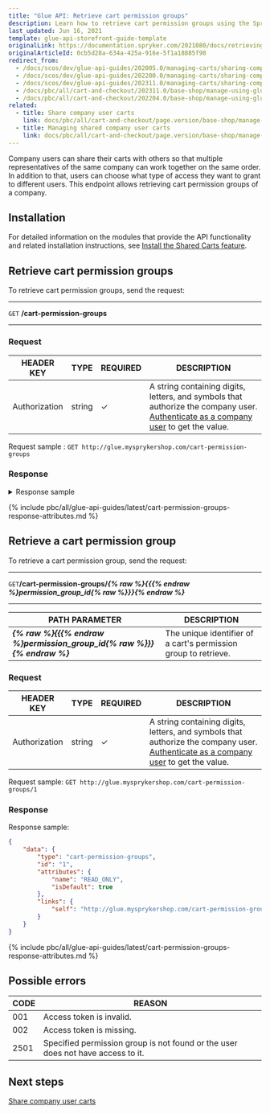 ```yaml
---
title: "Glue API: Retrieve cart permission groups"
description: Learn how to retrieve cart permission groups using the Spryker Glue API.
last_updated: Jun 16, 2021
template: glue-api-storefront-guide-template
originalLink: https://documentation.spryker.com/2021080/docs/retrieving-cart-permission-groups
originalArticleId: 0cb5d28a-634a-425a-916e-5f1a18885f98
redirect_from:
  - /docs/scos/dev/glue-api-guides/202005.0/managing-carts/sharing-company-user-carts/retrieving-cart-permission-groups.html
  - /docs/scos/dev/glue-api-guides/202200.0/managing-carts/sharing-company-user-carts/retrieving-cart-permission-groups.html
  - /docs/scos/dev/glue-api-guides/202311.0/managing-carts/sharing-company-user-carts/retrieving-cart-permission-groups.html
  - /docs/pbc/all/cart-and-checkout/202311.0/base-shop/manage-using-glue-api/share-company-user-carts/retrieve-cart-permission-groups.html
  - /docs/pbc/all/cart-and-checkout/202204.0/base-shop/manage-using-glue-api/share-company-user-carts/glue-api-retrieve-cart-permission-groups.html
related:
  - title: Share company user carts
    link: docs/pbc/all/cart-and-checkout/page.version/base-shop/manage-using-glue-api/share-company-user-carts/glue-api-share-company-user-carts.html
  - title: Managing shared company user carts
    link: docs/pbc/all/cart-and-checkout/page.version/base-shop/manage-using-glue-api/share-company-user-carts/glue-api-manage-shared-company-user-carts.html
---
```


Company users can share their carts with others so that multiple representatives of the same company can work together on the same order. In addition to that, users can choose what type of access they want to grant to different users. This endpoint allows retrieving cart permission groups of a company.

## Installation

For detailed information on the modules that provide the API functionality and related installation instructions, see [Install the Shared Carts feature](/docs/pbc/all/cart-and-checkout/latest/base-shop/install-and-upgrade/install-features/install-the-shared-carts-feature.html).

## Retrieve cart permission groups

To retrieve cart permission groups, send the request:

***
`GET` **/cart-permission-groups**
***

### Request

| HEADER KEY | TYPE | REQUIRED | DESCRIPTION |
| --- | --- | --- | --- |
| Authorization | string | ✓ | A string containing digits, letters, and symbols that authorize the company user. [Authenticate as a company user](/docs/pbc/all/identity-access-management/latest/manage-using-glue-api/glue-api-authenticate-as-a-company-user.html#authenticate-as-a-company-user) to get the value.  |

Request sample : `GET http://glue.mysprykershop.com/cart-permission-groups`

### Response

<details>
<summary>Response sample</summary>

```json
{
    "data": [
        {
            "type": "cart-permission-groups",
            "id": "1",
            "attributes": {
                "name": "READ_ONLY",
                "isDefault": true
            },
            "links": {
                "self": "http://glue.mysprykershop.com/cart-permission-groups/1"
            }
        },
        {
            "type": "cart-permission-groups",
            "id": "2",
            "attributes": {
                "name": "FULL_ACCESS",
                "isDefault": false
            },
            "links": {
                "self": "http://glue.mysprykershop.com/cart-permission-groups/2"
            }
        }
    ],
    "links": {
        "self": "http://glue.mysprykershop.com/cart-permission-groups"
    }
}
```

</details>

{% include pbc/all/glue-api-guides/latest/cart-permission-groups-response-attributes.md %} <!-- To edit, see /_includes/pbc/all/glue-api-guides/202311.0/cart-permission-groups-response-attributes.md -->



## Retrieve a cart permission group

To retrieve a cart permission group, send the request:

***
`GET`**/cart-permission-groups/*{% raw %}{{{% endraw %}permission_group_id{% raw %}}}{% endraw %}***
***

| PATH PARAMETER | DESCRIPTION |
| --- | --- |
| ***{% raw %}{{{% endraw %}permission_group_id{% raw %}}}{% endraw %}*** | The unique identifier of a cart's permission group to retrieve. |

### Request

| HEADER KEY | TYPE | REQUIRED | DESCRIPTION |
| --- | --- | --- | --- |
| Authorization | string | ✓ | A string containing digits, letters, and symbols that authorize the company user. [Authenticate as a company user](/docs/pbc/all/identity-access-management/latest/manage-using-glue-api/glue-api-authenticate-as-a-company-user.html#authenticate-as-a-company-user) to get the value.  |

Request sample: `GET http://glue.mysprykershop.com/cart-permission-groups/1`

### Response

 Response sample:


```json
{
    "data": {
        "type": "cart-permission-groups",
        "id": "1",
        "attributes": {
            "name": "READ_ONLY",
            "isDefault": true
        },
        "links": {
            "self": "http://glue.mysprykershop.com/cart-permission-groups/1"
        }
    }
}
```

{% include pbc/all/glue-api-guides/latest/cart-permission-groups-response-attributes.md %} <!-- To edit, see /_includes/pbc/all/glue-api-guides/202311.0/cart-permission-groups-response-attributes.md -->


## Possible errors

| CODE | REASON |
| --- | --- |
| 001 | Access token is invalid. |
| 002 | Access token is missing. |
| 2501| Specified permission group is not found or the user does not have access to it. |

## Next steps

[Share company user carts](/docs/pbc/all/cart-and-checkout/latest/base-shop/manage-using-glue-api/share-company-user-carts/glue-api-share-company-user-carts.html)
